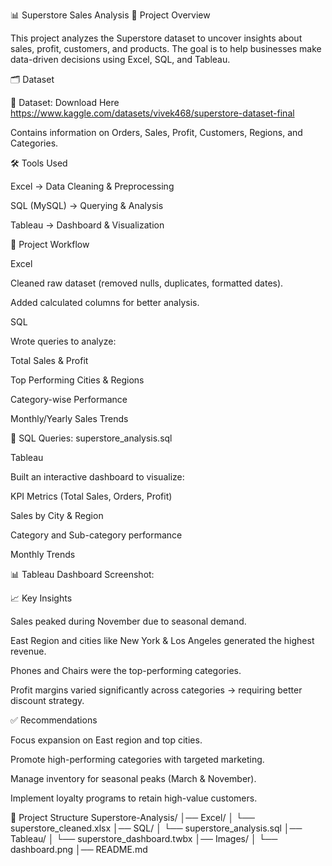 📊 Superstore Sales Analysis
📌 Project Overview

This project analyzes the Superstore dataset to uncover insights about sales, profit, customers, and products.
The goal is to help businesses make data-driven decisions using Excel, SQL, and Tableau.

🗂️ Dataset

📂 Dataset: Download Here
https://www.kaggle.com/datasets/vivek468/superstore-dataset-final

Contains information on Orders, Sales, Profit, Customers, Regions, and Categories.

🛠️ Tools Used

Excel → Data Cleaning & Preprocessing

SQL (MySQL) → Querying & Analysis

Tableau → Dashboard & Visualization

📑 Project Workflow

Excel

Cleaned raw dataset (removed nulls, duplicates, formatted dates).

Added calculated columns for better analysis.

SQL

Wrote queries to analyze:

Total Sales & Profit

Top Performing Cities & Regions

Category-wise Performance

Monthly/Yearly Sales Trends

📄 SQL Queries: superstore_analysis.sql


Tableau

Built an interactive dashboard to visualize:

KPI Metrics (Total Sales, Orders, Profit)

Sales by City & Region

Category and Sub-category performance

Monthly Trends

📊 Tableau Dashboard Screenshot:


📈 Key Insights

Sales peaked during November due to seasonal demand.

East Region and cities like New York & Los Angeles generated the highest revenue.

Phones and Chairs were the top-performing categories.

Profit margins varied significantly across categories → requiring better discount strategy.


✅ Recommendations

Focus expansion on East region and top cities.

Promote high-performing categories with targeted marketing.

Manage inventory for seasonal peaks (March & November).

Implement loyalty programs to retain high-value customers.



📂 Project Structure
Superstore-Analysis/
│── Excel/
│    └── superstore_cleaned.xlsx
│── SQL/
│    └── superstore_analysis.sql
│── Tableau/
│    └── superstore_dashboard.twbx
│── Images/
│    └── dashboard.png
│── README.md
